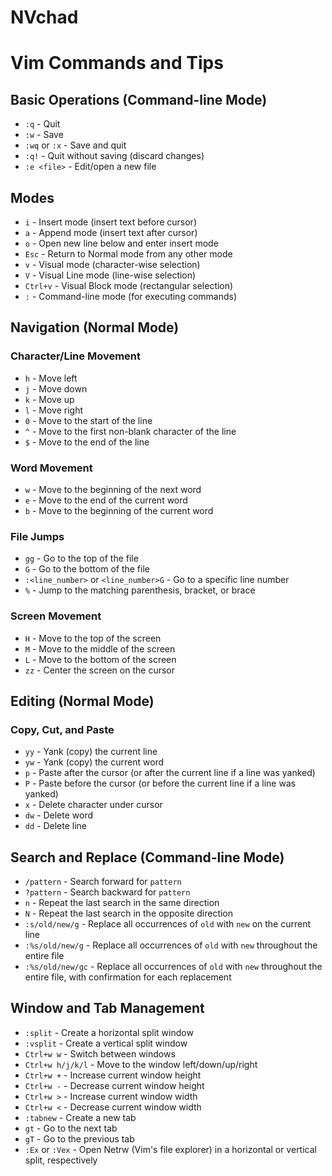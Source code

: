 # NVchad

# Vim Commands and Tips

## Basic Operations (Command-line Mode)
*   `:q` - Quit
*   `:w` - Save
*   `:wq` or `:x` - Save and quit
*   `:q!` - Quit without saving (discard changes)
*   `:e <file>` - Edit/open a new file

## Modes
*   `i` - Insert mode (insert text before cursor)
*   `a` - Append mode (insert text after cursor)
*   `o` - Open new line below and enter insert mode
*   `Esc` - Return to Normal mode from any other mode
*   `v` - Visual mode (character-wise selection)
*   `V` - Visual Line mode (line-wise selection)
*   `Ctrl+v` - Visual Block mode (rectangular selection)
*   `:` - Command-line mode (for executing commands)

## Navigation (Normal Mode)

### Character/Line Movement
*   `h` - Move left
*   `j` - Move down
*   `k` - Move up
*   `l` - Move right
*   `0` - Move to the start of the line
*   `^` - Move to the first non-blank character of the line
*   `$` - Move to the end of the line

### Word Movement
*   `w` - Move to the beginning of the next word
*   `e` - Move to the end of the current word
*   `b` - Move to the beginning of the current word

### File Jumps
*   `gg` - Go to the top of the file
*   `G` - Go to the bottom of the file
*   `:<line_number>` or `<line_number>G` - Go to a specific line number
*   `%` - Jump to the matching parenthesis, bracket, or brace

### Screen Movement
*   `H` - Move to the top of the screen
*   `M` - Move to the middle of the screen
*   `L` - Move to the bottom of the screen
*   `zz` - Center the screen on the cursor

## Editing (Normal Mode)

### Copy, Cut, and Paste
*   `yy` - Yank (copy) the current line
*   `yw` - Yank (copy) the current word
*   `p` - Paste after the cursor (or after the current line if a line was yanked)
*   `P` - Paste before the cursor (or before the current line if a line was yanked)
*   `x` - Delete character under cursor
*   `dw` - Delete word
*   `dd` - Delete line

## Search and Replace (Command-line Mode)
*   `/pattern` - Search forward for `pattern`
*   `?pattern` - Search backward for `pattern`
*   `n` - Repeat the last search in the same direction
*   `N` - Repeat the last search in the opposite direction
*   `:s/old/new/g` - Replace all occurrences of `old` with `new` on the current line
*   `:%s/old/new/g` - Replace all occurrences of `old` with `new` throughout the entire file
*   `:%s/old/new/gc` - Replace all occurrences of `old` with `new` throughout the entire file, with confirmation for each replacement

## Window and Tab Management
*   `:split` - Create a horizontal split window
*   `:vsplit` - Create a vertical split window
*   `Ctrl+w w` - Switch between windows
*   `Ctrl+w h/j/k/l` - Move to the window left/down/up/right
*   `Ctrl+w +` - Increase current window height
*   `Ctrl+w -` - Decrease current window height
*   `Ctrl+w >` - Increase current window width
*   `Ctrl+w <` - Decrease current window width
*   `:tabnew` - Create a new tab
*   `gt` - Go to the next tab
*   `gT` - Go to the previous tab
*   `:Ex` or `:Vex` - Open Netrw (Vim's file explorer) in a horizontal or vertical split, respectively
